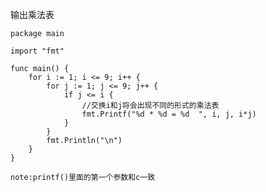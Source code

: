输出乘法表

    package main

    import "fmt"

    func main() {
        for i := 1; i <= 9; i++ {
            for j := 1; j <= 9; j++ {
                if j <= i {
                    //交换i和j将会出现不同的形式的乘法表
                    fmt.Printf("%d * %d = %d  ", i, j, i*j)
                }
            }
            fmt.Println("\n")
        }
    }

    note:printf()里面的第一个参数和c一致

